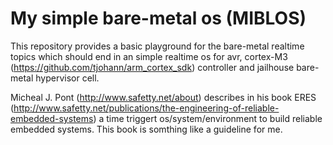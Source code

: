 My simple bare-metal os (MIBLOS)
================================


This repository provides a basic playground for the bare-metal realtime topics which should end in an simple realtime os for avr, cortex-M3 (https://github.com/tjohann/arm_cortex_sdk) controller and jailhouse bare-metal hypervisor cell.

Micheal J. Pont (http://www.safetty.net/about) describes in his book ERES (http://www.safetty.net/publications/the-engineering-of-reliable-embedded-systems) a time triggert os/system/environment to build reliable embedded systems. This book is somthing like a guideline for me.
